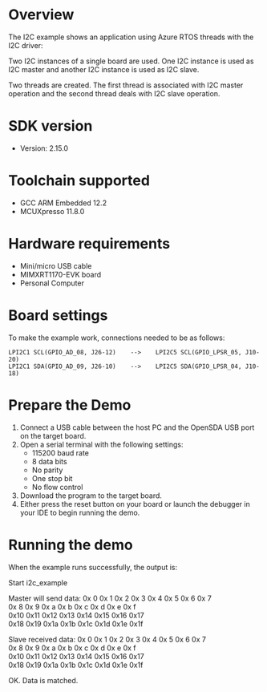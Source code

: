 Overview
========
The I2C example shows an application using Azure RTOS threads with the I2C driver:

Two I2C instances of a single board are used. One I2C instance is used as
I2C master and another I2C instance is used as I2C slave.

Two threads are created. The first thread is associated with I2C master operation
and the second thread deals with I2C slave operation.


SDK version
===========
- Version: 2.15.0

Toolchain supported
===================
- GCC ARM Embedded  12.2
- MCUXpresso  11.8.0

Hardware requirements
=====================
- Mini/micro USB cable
- MIMXRT1170-EVK board
- Personal Computer

Board settings
==============
To make the example work, connections needed to be as follows:

    LPI2C1 SCL(GPIO_AD_08, J26-12)    -->    LPI2C5 SCL(GPIO_LPSR_05, J10-20)
    LPI2C1 SDA(GPIO_AD_09, J26-10)    -->    LPI2C5 SDA(GPIO_LPSR_04, J10-18)

Prepare the Demo
================
1.  Connect a USB cable between the host PC and the OpenSDA USB port on the target board. 
2.  Open a serial terminal with the following settings:
    - 115200 baud rate
    - 8 data bits
    - No parity
    - One stop bit
    - No flow control
3.  Download the program to the target board.
4.  Either press the reset button on your board or launch the debugger in your IDE to begin running the demo.

Running the demo
================
When the example runs successfully, the output is:

Start i2c_example

Master will send data:
0x 0  0x 1  0x 2  0x 3  0x 4  0x 5  0x 6  0x 7  
0x 8  0x 9  0x a  0x b  0x c  0x d  0x e  0x f  
0x10  0x11  0x12  0x13  0x14  0x15  0x16  0x17  
0x18  0x19  0x1a  0x1b  0x1c  0x1d  0x1e  0x1f  

Slave received data:
0x 0  0x 1  0x 2  0x 3  0x 4  0x 5  0x 6  0x 7  
0x 8  0x 9  0x a  0x b  0x c  0x d  0x e  0x f  
0x10  0x11  0x12  0x13  0x14  0x15  0x16  0x17  
0x18  0x19  0x1a  0x1b  0x1c  0x1d  0x1e  0x1f  

OK. Data is matched.
